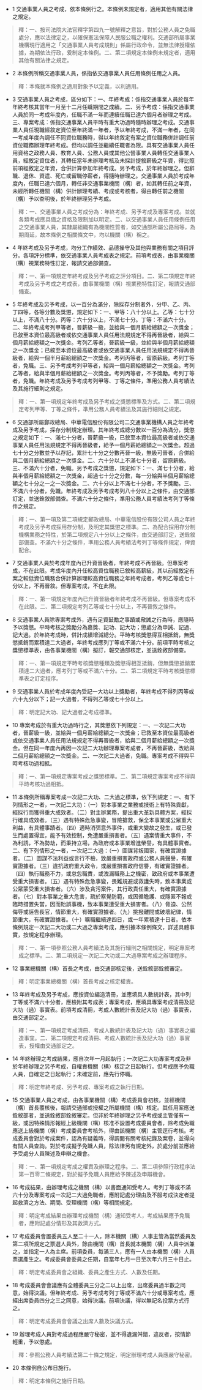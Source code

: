 * 1 交通事業人員之考成，依本條例行之。本條例未規定者，適用其他有關法律之規定。

> 釋：一、按司法院大法官釋字第四九一號解釋之意旨，對於公務人員之免職處分，應以法律定之，以確保憲法保障人民服公職之權利。交通部所屬事業機構現行適用之「交通事業人員考成規則」係屬行政命令，並無法律授權依據，為期依法行政，爰制定本條例。二、第二項規定本條例未規定者，適用其他有關法律之規定。

* 2 本條例所稱交通事業人員，係指依交通事業人員任用條例任用之人員。

> 釋：本條就本條例之適用對象予以定義，以利適用。

* 3 交通事業人員之考成，區分如下：一、年終考成：係指交通事業人員於每年年終考核其當年一月至十二月任職期間之成績。二、另予考成：係指交通事業人員於同一考成年度內，任職不滿一年而連續任職已達六個月者辦理之考成。三、專案考成：係指交通事業人員平時有重大功過時隨時辦理之考成。交通事業人員任現職經敘定資位至年終滿一年者，予以年終考成，不滿一年者，在同一考成年度內調任不同資位職務時，得以年終敘定有案之資位職務併計調任前資位職務辦理年終考成。但均以調任並繼續任職者為限。具有交通事業人員任用資格之政務人員、教育人員、公務人員或其他公營事業人員轉任交通事業人員，經敘定資位者，其轉任當年未辦理考核及未採計提敘薪級之年資，得比照前項經敘定之年資，合併計算參加年終考成。另予考成，於年終辦理之。但辭職、退休、資遣、死亡或留職停薪者，得隨時辦理之。交通事業人員於考成年度內，任職已達六個月，轉任非交通事業機關（構）者，如其轉任前之年資，未經所轉任機關（構）併計辦理考績、考成或考核者，得由轉任前之機關（構）予以查明後，於年終辦理另予考成。

> 釋：一、交通事業人員之考成分為：年終考成、另予考成及專案考成。並就各類考成應具備之資格及限制加以明定。二、以交通事業人員任用條例任用之交通事業人員，其隸屬組織有為機關性質者，如交通部所屬公路局等，為期周延，故本條例之相關條文中，均以機關（構）稱之。

* 4 年終考成及另予考成，均分工作績效、品德操守及其他與業務有關之項目評分。各項評分標準，依交通事業人員考成表之規定。前項考成表，由事業機關（構）視業務特性訂定，報請交通部備查。

> 釋：一、第一項規定年終考成及另予考成之評分項目。二、第二項規定年終考成及另予考成之考成表，由事業機關（構）視業務特性訂定，報請交通部備查。

* 5 年終考成及另予考成，以一百分為滿分，除採存分制者外，分甲、乙、丙、丁四等，各等分數及獎懲，規定如下：一、甲等：八十分以上。乙等：七十分以上，不滿八十分。丙等：六十分以上，不滿七十分。丁等：不滿六十分。二、年終考成考列甲等者，晉薪級一級，並給與一個月薪給總額之一次獎金；已敘至本資位最高級者或依交通事業人員任用法規規定不得再晉級者，給與二個月薪給總額之一次獎金。考列乙等者，晉薪級一級，並給與半個月薪給總額之一次獎金；已敘至本資位最高級者或依交通事業人員任用法規規定不得再晉級者，給與一個半月薪給總額之一次獎金。考列丙等者，留原薪級。考列丁等者，免職。三、另予考成考列甲等者，給與一個月薪給總額之一次獎金。考列乙等者，給與半個月薪給總額之一次獎金。考列丙等者，不予獎勵。考列丁等者，免職。年終考成及另予考成考列甲等、丁等之條件，準用公務人員考績法及其施行細則之規定。

> 釋：一、第一項規定年終考成及另予考成之獎懲標準及方式。二、第二項規定考列甲等、丁等之條件，準用公務人員考績法及其施行細則之規定。

* 6 交通部所屬郵政總局、中華電信股份有限公司二交通事業機構人員之年終考成及另予考成，採存分制規定辦理。其年終考成總分數以一百分為滿分，獎懲之規定如下：一、滿七十分者，晉薪級一級，已敘至本資位最高級者或依交通事業人員任用法規規定不得再晉級者，給予一個月薪給總額之一次獎金。超過七十分之分數並予以存記，累計七十分之分數再晉一級，無級可晉者，合併給與二個月薪給總額之一次獎金。二、六十分以上不滿七十分者，留原薪級。三、不滿六十分者，免職。另予考成之獎懲，規定如下：一、滿七十分者，給與半個月薪給總額之一次獎金，超過七十分之分數，每一分給與半個月薪給總額之七十分之一之一次獎金。二、六十分以上不滿七十分者，不予獎勵。三、不滿六十分者，免職。年終考成及另予考成考列八十分以上之條件，由交通部訂定，並送銓敘部備查。不滿六十分之條件，準用公務人員考績法考列丁等條件之規定。

> 釋：一、第一項及第二項規定郵政總局、中華電信股份有限公司人員之年終考成及另予考成採用存分制，及明定其獎懲之標準。二、為配合採用存分制機構業務之特性，於第二項規定八十分以上之條件，由交通部訂定，送銓敘部備查。不滿六十分之條件，準用公務人員考績法考列丁等條件規定，俾資配合。

* 7 交通事業人員於考成年度內已升資晉級者，年終考成不再晉級。但專案考成，不在此限。考成年度內升任較高資位職務已敘較高薪級，其以前經敘定有案之較低資位職務合併計算辦理較高資位職務之年終考成者，考列乙等或七十分以上，不再晉敘。但專案考成，不在此限。

> 釋：一、第一項規定年度內已升資晉級者年終考成不再晉級。但專案考成不在此限。二、第二項規定考列乙等或七十分以上，不再晉敘之條件。

* 8 交通事業人員除專案考成外，遇有足資鼓勵之事蹟或儆誡之行為時，應隨時予以獎懲。平時考核之獎勵分為嘉獎、記功、記大功；懲處分為申誡、記過、記大過。於年終考成時，併計成績增減總分。平時考核獎懲得互相抵銷，無獎懲抵銷而累積達二大過者，年終考成應列丁等或不滿六十分。前項平時考核之獎懲標準表，由各事業機關（構）擬訂，報交通部核定，並送銓敘部備查。

> 釋：一、第一項規定平時考核獎懲種類及獎懲得相互抵銷，但無獎懲抵銷累積達二大過者，應考列丁等或不滿六十分。二、第二項規定平時考核獎懲標準表之訂定程序。

* 9 交通事業人員於考成年度內受記一大功以上獎勵者，年終考成不得列丙等或六十九分以下；記一大過者，不得列乙等或七十分以上。

> 釋：明定記大功、記大過者之考成標準。

* 10 專案考成於有重大功過時行之，其獎懲依下列規定：一、一次記二大功者，晉薪級一級，並給與一個月薪給總額之一次獎金；已敘至本資位最高級者或依交通事業人員任用法規規定不得再晉級者，給與二個月薪給總額之一次獎金。但在同一年度內再因一次記二大功辦理專案考成者，不再晉薪級，改給與二個月薪給總額之一次獎金。二、一次記二大過者，免職。專案考成不得與平時考核功過相抵。

> 釋：一、第一項規定專案考成之獎懲標準。二、第二項規定專案考成不得與平時考核功過相抵。

* 11 本條例所稱專案考成一次記二大功、二大過之標準，依下列規定：一、有下列情形之一者，一次記二大功：（一）對本事業之業務或技術上有特殊貢獻，經採行而獲得重大成效者。（二）對主辦業務，提出重大革新具體方案，經採行確具成效者。（三）遇有特殊危急事變，冒險搶救，保全本事業或公眾重大利益，有具體事蹟者。（四）適時消弭意外事件，或重大變故之發生，或已發生而處置得宜，能予有效控制，免遭嚴重損害者。（五）遇案情重大事件，不為利誘，不為勢劫，而秉持立場，為政府或本事業增進榮譽，有具體事實者。二、有下列情形之一者，一次記二大過：（一）圖謀背叛國家，有確實證據者。（二）圖謀不法利益或言行不檢，致嚴重損害政府或公務人員聲譽，有確實證據者。（三）違抗政府重大政令，或嚴重損害政府信譽，有確實證據者。（四）執行職務不力，或怠忽職責，或洩漏職務上之機密，致政府或本事業遭受重大損害者。（五）遇有特殊危急事變，畏難規避或救護失時，致本事業或公眾蒙受重大損害者。（六）涉及貪污案件，其行政責任重大，有確實證據者。（七）對本事業之重大危害，疏於察覺防範，或因循瞻護、或隱匿不報或臨時措置失當，因而貽誤事機，致本事業遭受重大損害者。（八）脅迫、公然侮辱或誣告長官，情節重大，有確實證據者。（九）挑撥離間或破壞紀律，情節重大，有確實證據者。（十）曠職繼續達四日，或一年累積達十日者。依本條例規定一次記二大功或二大過之專案考成，應引據本條例條文，詳述具體事實，按規定程序辦理。

> 釋：一、第一項參照公務人員考績法及其施行細則之相關規定，明定專案考成之標準。二、第二項規定一次記二大功或二大過專案考成之辦理程序。

* 12 事業總機關（構）首長之考成，由交通部核定後，送銓敘部銓敘審定。

> 釋：明定事業總機關（構）首長考成之核定權責。

* 13 年終考成及另予考成，應按資位編造清冊，並應填具人數統計表，其中列丁等或不滿六十分者，應檢附其考成表；專案考成，應填具專案考成清冊及記大功（過）事實表。前項考成清冊，考成人數統計表及記大功（過）事實表，由交通部定之。

> 釋：一、第一項規定考成清冊、考成人數統計表及記大功（過）事實表之編造事宜。二、第二項規定考成清冊、考成人數統計表及記大功（過）事實表，授權由交通部定之。

* 14 年終辦理之考成結果，應自次年一月起執行；一次記二大功專案考成及非於年終辦理之另予考成，自權責機關（構）核定之日起執行。但考成應予免職人員，自確定之日起執行；未確定前，應先行停職。

> 釋：明定年終考成、另予考成、專案考成之執行日期。

* 15 交通事業人員之考成，由各事業機關（構）考成委員會初核，並經機關（構）首長覆核後，報請交通部或授權之所屬機關（構）核定。其任用案應送銓敘部者，並送銓敘部銓敘審定。但非於年終辦理之另予考成或主管僅有一級，或因特殊情形報經上級機關（構）核准不設置考成委員會者，除考成免職應送上級機關（構）考成委員會考核外，得由該機關（構）主管逕行考核。考成委員會對於考成案件，認為有疑義時，得調閱有關考核紀錄及案卷，並得向有關人員查詢。對於考成擬予免職人員，除法律另有規定外，於處分前並應給予受處分人員陳述及申辯之機會。

> 釋：一、第一項規定考成之權責及辦理之程序。二、第二項參照行政程序法第一百零二條規定，對於擬予免職人員應給予陳述及申辯機會。

* 16 考成結果，由辦理考成之機關（構）以書面通知受考人。考列丁等或不滿六十分及專案考成一次記二大過免職者，應附記處分理由及不服考成決定者提起救濟之方法、期間、受理機關（構）等相關規定。

> 釋：明定考成結果由辦理考成機關（構）通知受考人，考成結果應予免職者，應附記處分情形及其救濟方式。

* 17 考成委員會置委員五人至二十一人，除本機關（構）人事主管為當然委員及第二項所規定之票選人員外，餘由機關（構）首長就本機關（構）人員中派兼之，並指定一人為主席。前項委員，每滿三人，應有一人由本機關（構）人員票選產生之。考成委員會委員之任期，自當年七月一日至次年六月三十日止。

> 釋：明定考成委員會之組織、委員之產生方式、人數及任期。

* 18 考成委員會會議應有全體委員三分之二以上出席，出席委員過半數之同意，始得決議。但年終考成、另予考成考列丁等或不滿六十分或專案考成，應經出席委員四分之三之同意，始得決議。前項決議，得以無記名投票方式行之。

> 釋：明定考成委員會會議之出席人數及決議方式。

* 19 辦理考成人員對考成過程應嚴守秘密，並不得遺漏舛錯，違反者，按情節輕重，予以懲處。

> 釋：參照公務人員考績法第二十條之規定，明定辦理考成人員應嚴守秘密。

* 20 本條例自公布日施行。

> 釋：明定本條例之施行日期。

